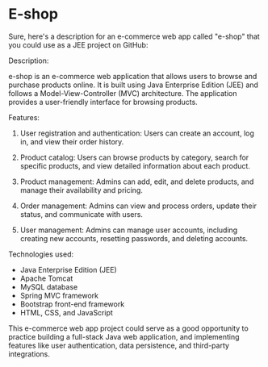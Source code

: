 # E-shop
Sure, here's a description for an e-commerce web app called "e-shop" that you could use as a JEE project on GitHub:

Description:

e-shop is an e-commerce web application that allows users to browse and purchase products online. It is built using Java Enterprise Edition (JEE) and follows a Model-View-Controller (MVC) architecture. The application provides a user-friendly interface for browsing products.

Features:

1. User registration and authentication: Users can create an account, log in, and view their order history.

2. Product catalog: Users can browse products by category, search for specific products, and view detailed information about each product.

7. Product management: Admins can add, edit, and delete products, and manage their availability and pricing.

8. Order management: Admins can view and process orders, update their status, and communicate with users.

9. User management: Admins can manage user accounts, including creating new accounts, resetting passwords, and deleting accounts.

Technologies used:

- Java Enterprise Edition (JEE)
- Apache Tomcat
- MySQL database
- Spring MVC framework
- Bootstrap front-end framework
- HTML, CSS, and JavaScript

This e-commerce web app project could serve as a good opportunity to practice building a full-stack Java web application, and implementing features like user authentication, data persistence, and third-party integrations.
